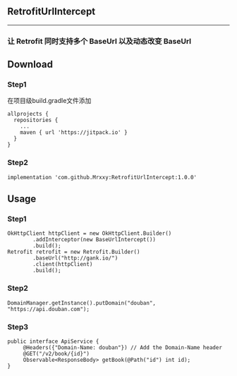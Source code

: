 ## RetrofitUrlIntercept
---
### 让 Retrofit 同时支持多个 BaseUrl 以及动态改变 BaseUrl

## Download
### Step1
在项目级build.gradle文件添加
```
allprojects {
  repositories {
    ...
    maven { url 'https://jitpack.io' }
  }
}
```
### Step2
```
implementation 'com.github.Mrxxy:RetrofitUrlIntercept:1.0.0'
```

## Usage

### Step1
```
OkHttpClient httpClient = new OkHttpClient.Builder()
        .addInterceptor(new BaseUrlIntercept())
        .build();
Retrofit retrofit = new Retrofit.Builder()
        .baseUrl("http://gank.io/")
        .client(httpClient)
        .build();
```

### Step2
```
DomainManager.getInstance().putDomain("douban", "https://api.douban.com");
```

### Step3
```language
public interface ApiService {
     @Headers({"Domain-Name: douban"}) // Add the Domain-Name header
     @GET("/v2/book/{id}")
     Observable<ResponseBody> getBook(@Path("id") int id);
}
```
